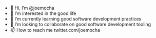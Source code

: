 - 👋 Hi, I’m @joemocha
- 👀 I’m interested in the good life
- 🌱 I’m currently learning good software development practices
- 💞️ I’m looking to collaborate on good software development tooling
- 📫 How to reach me twitter.com/joemocha

<!---
joemocha/joemocha is a ✨ special ✨ repository because its `README.md` (this file) appears on your GitHub profile.
You can click the Preview link to take a look at your changes.
--->
